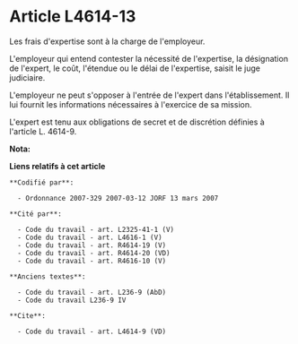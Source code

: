 # Article L4614-13

Les frais d'expertise sont à la charge de l'employeur.

L'employeur qui entend contester la nécessité de l'expertise, la désignation de l'expert, le coût, l'étendue ou le délai de
l'expertise, saisit le juge judiciaire.

L'employeur ne peut s'opposer à l'entrée de l'expert dans l'établissement. Il lui fournit les informations nécessaires à
l'exercice de sa mission.

L'expert est tenu aux obligations de secret et de discrétion définies à l'article L. 4614-9.

**Nota:**



**Liens relatifs à cet article**

	**Codifié par**:

	  - Ordonnance 2007-329 2007-03-12 JORF 13 mars 2007

	**Cité par**:

	  - Code du travail - art. L2325-41-1 (V)
	  - Code du travail - art. L4616-1 (V)
	  - Code du travail - art. R4614-19 (V)
	  - Code du travail - art. R4614-20 (VD)
	  - Code du travail - art. R4616-10 (V)

	**Anciens textes**:

	  - Code du travail - art. L236-9 (AbD)
	  - Code du travail L236-9 IV

	**Cite**:

	  - Code du travail - art. L4614-9 (VD)

